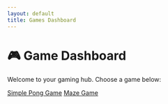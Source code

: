 ```yaml
---
layout: default
title: Games Dashboard
---
```


<link rel="stylesheet" href="/games/games.css">

# 🎮 Game Dashboard

Welcome to your gaming hub. Choose a game below:

<div class="game-buttons">
  <a href="/pongtest/" class="tools-button">Simple Pong Game</a>
  <a href="/Maze/" class="tools-button">Maze Game</a>
</div>

